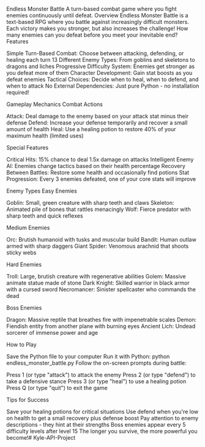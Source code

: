 Endless Monster Battle
A turn-based combat game where you fight enemies continuously until defeat.
Overview
Endless Monster Battle is a text-based RPG where you battle against increasingly difficult monsters. Each victory makes you stronger, but also increases the challenge! How many enemies can you defeat before you meet your inevitable end?
Features

Simple Turn-Based Combat: Choose between attacking, defending, or healing each turn
13 Different Enemy Types: From goblins and skeletons to dragons and liches
Progressive Difficulty System: Enemies get stronger as you defeat more of them
Character Development: Gain stat boosts as you defeat enemies
Tactical Choices: Decide when to heal, when to defend, and when to attack
No External Dependencies: Just pure Python - no installation required!

Gameplay Mechanics
Combat Actions

Attack: Deal damage to the enemy based on your attack stat minus their defense
Defend: Increase your defense temporarily and recover a small amount of health
Heal: Use a healing potion to restore 40% of your maximum health (limited uses)

Special Features

Critical Hits: 15% chance to deal 1.5x damage on attacks
Intelligent Enemy AI: Enemies change tactics based on their health percentage
Recovery Between Battles: Restore some health and occasionally find potions
Stat Progression: Every 3 enemies defeated, one of your core stats will improve

Enemy Types
Easy Enemies

Goblin: Small, green creature with sharp teeth and claws
Skeleton: Animated pile of bones that rattles menacingly
Wolf: Fierce predator with sharp teeth and quick reflexes

Medium Enemies

Orc: Brutish humanoid with tusks and muscular build
Bandit: Human outlaw armed with sharp daggers
Giant Spider: Venomous arachnid that shoots sticky webs

Hard Enemies

Troll: Large, brutish creature with regenerative abilities
Golem: Massive animate statue made of stone
Dark Knight: Skilled warrior in black armor with a cursed sword
Necromancer: Sinister spellcaster who commands the dead

Boss Enemies

Dragon: Massive reptile that breathes fire with impenetrable scales
Demon: Fiendish entity from another plane with burning eyes
Ancient Lich: Undead sorcerer of immense power and age

How to Play

Save the Python file to your computer
Run it with Python: python endless_monster_battle.py
Follow the on-screen prompts during battle:

Press 1 (or type "attack") to attack the enemy
Press 2 (or type "defend") to take a defensive stance
Press 3 (or type "heal") to use a healing potion
Press Q (or type "quit") to exit the game



Tips for Success

Save your healing potions for critical situations
Use defend when you're low on health to get a small recovery plus defense boost
Pay attention to enemy descriptions - they hint at their strengths
Boss enemies appear every 5 difficulty levels after level 15
The longer you survive, the more powerful you become!# Kyle-API-Project
